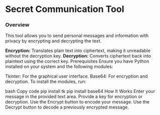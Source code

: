 # Secret Communication Tool
### Overview
This tool allows you to send personal messages and information with privacy by encrypting and decrypting the text.

**Encryption:** Translates plain text into ciphertext, making it unreadable without the decryption key.
**Decryption:** Converts ciphertext back into plaintext using the correct key.
Prerequisites
Ensure you have Python installed on your system and the following modules:

Tkinter: For the graphical user interface.
Base64: For encryption and decryption.
To install the modules, run:

bash
Copy code
pip install tk
pip install base64
How It Works
Enter your message in the provided text area.
Provide a key for encryption or decryption.
Use the Encrypt button to encode your message.
Use the Decrypt button to decode a previously encrypted message.
